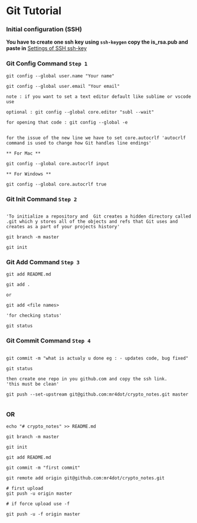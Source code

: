 # Git Tutorial

### Initial configuration (SSH)

**You have to create one ssh key using `ssh-keygen` copy the is_rsa.pub and paste in** [Settings of SSH ssh-key](https://github.com/settings/keys)



### Git Config Command     `Step 1`

```shell
git config --global user.name "Your name"

git config --global user.email "Your email"
```
```
note : if you want to set a text editor default like sublime or vscode use 

optional : git config --global core.editor "subl --wait"

for opening that code : git config --global -e
```

```shell 

for the issue of the new line we have to set core.autocrlf 'autocrlf command is used to change how Git handles line endings'

** For Mac **

git config --global core.autocrlf input

** For Windows **

git config --global core.autocrlf true

```

### Git Init Command     `Step 2`

```shell 

'To initialize a repository and  Git creates a hidden directory called .git which y stores all of the objects and refs that Git uses and creates as a part of your projects history'

git branch -m master

git init 
```

### Git Add Command     `Step 3`
```shell
git add README.md

git add . 

or 

git add <file names>

'for checking status'

git status

```

### Git Commit Command     `Step 4`

```shell

git commit -m "what is actualy u done eg : - updates code, bug fixed"

git status 

then create one repo in you github.com and copy the ssh link.
'this must be clean'

git push --set-upstream git@github.com:mr4dot/crypto_notes.git master


```


### OR 
```shell 
echo "# crypto_notes" >> README.md

git branch -m master

git init

git add README.md

git commit -m "first commit"

git remote add origin git@github.com:mr4dot/crypto_notes.git

# first upload
git push -u origin master 

# if force upload use -f 

git push -u -f origin master
```